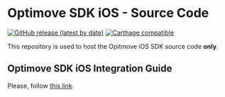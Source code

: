 # Optimove SDK iOS - Source Code

[![GitHub release (latest by date)](https://img.shields.io/github/v/release/optimove-tech/Optimove-SDK-iOS?style=flat-square)](https://github.com/optimove-tech/Optimove-SDK-iOS/releases/latest)
[![Carthage compatible](https://img.shields.io/badge/Carthage-compatible-4BC51D.svg?style=flat-square)](https://github.com/Carthage/Carthage)

This repository is used to host the Opitmove iOS SDK source code **only**.

## Optimove SDK iOS Integration Guide

Please, follow [this link](https://github.com/optimove-tech/Mobile-SDK-Integration-Guide/tree/master/iOS%20Integration%20Guide#optimove-ios-sdk-integration-guide).
